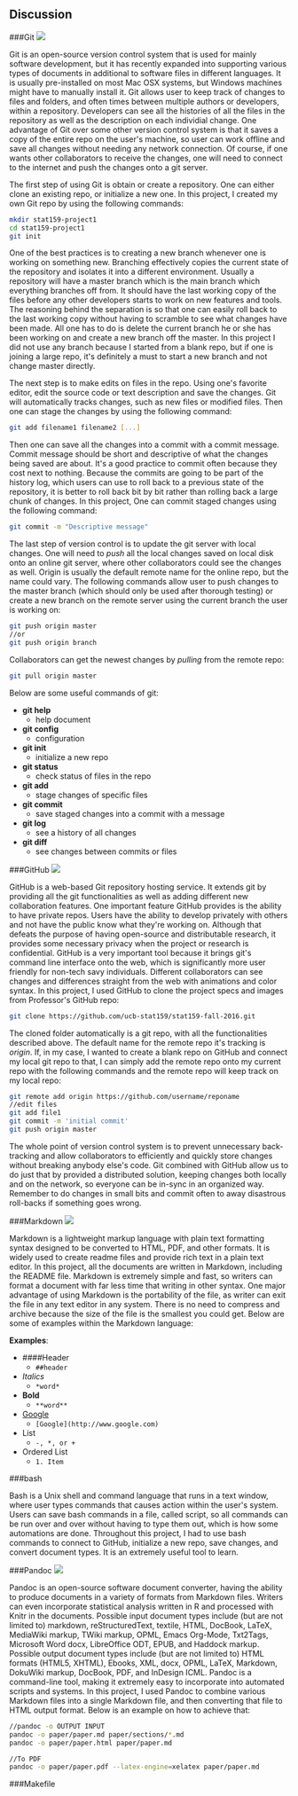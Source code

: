 Discussion
----------

###Git
![](../images/git-logo.png)

Git is an open-source version control system that is used for mainly software development, but it has recently expanded into supporting various types of documents in additional to software files in different languages. It is usually pre-installed on most Mac OSX systems, but Windows machines might have to manually install it. Git allows user to keep track of changes to files and folders, and often times between multiple authors or developers, within a repository. Developers can see all the histories of all the files in the repository as well as the description on each individial change. One advantage of Git over some other version control system is that it saves a copy of the entire repo on the user's machine, so user can work offline and save all changes without needing any network connection. Of course, if one wants other collaborators to receive the changes, one will need to connect to the internet and push the changes onto a git server. 

The first step of using Git is obtain or create a repository. One can either clone an existing repo, or initialize a new one. In this project, I created my own Git repo by using the following commands:

```bash
mkdir stat159-project1
cd stat159-project1
git init
```

One of the best practices is to creating a new branch whenever one is working on something new. Branching effectively copies the current state of the repository and isolates it into a different environment. Usually a repository will have a master branch which is the main branch which everything branches off from. It should have the last working copy of the files before any other developers starts to work on new features and tools. The reasoning behind the separation is so that one can easily roll back to the last working copy without having to scramble to see what changes have been made. All one has to do is delete the current branch he or she has been working on and create a new branch off the master. In this project I did not use any branch because I started from a blank repo, but if one is joining a large repo, it's definitely a must to start a new branch and not change master directly. 

The next step is to make edits on files in the repo. Using one's favorite editor, edit the source code or text description and save the changes. Git will automatically tracks changes, such as new files or modified files. Then one can stage the changes by using the following command:

```bash
git add filename1 filename2 [...]
```

Then one can save all the changes into a commit with a commit message. Commit message should be short and descriptive of what the changes being saved are about. It's a good practice to commit often because they cost next to nothing. Because the commits are going to be part of the history log, which users can use to roll back to a previous state of the repository, it is better to roll back bit by bit rather than rolling back a large chunk of changes. In this project, One can commit staged changes using the following command:

```bash
git commit -m "Descriptive message"
```

The last step of version control is to update the git server with local changes. One will need to *push* all the local changes saved on local disk onto an online git server, where other collaborators could see the changes as well. Origin is usually the default remote name for the online repo, but the name could vary. The following commands allow user to push changes to the master branch (which should only be used after thorough testing) or create a new branch on the remote server using the current branch the user is working on:

```bash
git push origin master 
//or
git push origin branch
```

Collaborators can get the newest changes by *pulling* from the remote repo:

```bash
git pull origin master
```

Below are some useful commands of git:

- **git help**
    - help document
- **git config**
    - configuration
- **git init**
    - initialize a new repo
- **git status**
    - check status of files in the repo
- **git add**
    - stage changes of specific files
- **git commit** 
    - save staged changes into a commit with a message
- **git log**
    - see a history of all changes
- **git diff**
    - see changes between commits or files

###GitHub
![](../images/github-logo.png)

GitHub is a web-based Git repository hosting service. It extends git by providing all the git functionalities as well as adding different new collaboration features. One important feature GitHub provides is the ability to have private repos. Users have the ability to develop privately with others and not have the public know what they're working on. Although that defeats the purpose of having open-source and distributable research, it provides some necessary privacy when the project or research is confidential. GitHub is a very important tool because it brings git's command line interface onto the web, which is significantly more user friendly for non-tech savy individuals. Different collaborators can see changes and differences straight from the web with animations and color syntax. In this project, I used GitHub to clone the project specs and images from Professor's GitHub repo:

```bash
git clone https://github.com/ucb-stat159/stat159-fall-2016.git
```

The cloned folder automatically is a git repo, with all the functionalities described above. The default name for the remote repo it's tracking is *origin*. If, in my case, I wanted to create a blank repo on GitHub and connect my local git repo to that, I can simply add the remote repo onto my current repo with the following commands and the remote repo will keep track on my local repo:

```bash
git remote add origin https://github.com/username/reponame
//edit files
git add file1
git commit -m 'initial commit'
git push origin master
```

The whole point of version control system is to prevent unnecessary back-tracking and allow collaborators to efficiently and quickly store changes without breaking anybody else's code. Git combined with GitHub allow us to do just that by provided a distributed solution, keeping changes both locally and on the network, so everyone can be in-sync in an organized way. Remember to do changes in small bits and commit often to away disastrous roll-backs if something goes wrong.

###Markdown
![](../images/markdown-logo.png)

Markdown is a lightweight markup language with plain text formatting syntax designed to be converted to HTML, PDF, and other formats. It is widely used to create readme files and provide rich text in a plain text editor. In this project, all the documents are written in Markdown, including the README file. Markdown is extremely simple and fast, so writers can format a document with far less time that writing in other syntax. One major advantage of using Markdown is the portability of the file, as writer can exit the file in any text editor in any system. There is no need to compress and archive because the size of the file is the smallest you could get. Below are some of examples within the Markdown language:

**Examples**:

- ####Header
    - `##header`
- *Italics*
    - `*word*`
- **Bold**
    - `**word**`
- [Google](http://www.google.com)
    - `[Google](http://www.google.com)`
- List
    - `-, *, or +`
- Ordered List
    - `1. Item`

    
###bash

Bash is a Unix shell and command language that runs in a text window, where user types commands that causes action within the user's system. Users can save bash commands in a file, called script, so all commands can be run over and over without having to type them out, which is how some automations are done. Throughout this project, I had to use bash commands to connect to GitHub, initialize a new repo, save changes, and convert document types. It is an extremely useful tool to learn.

###Pandoc
![](../images/pandoc-logo.png)

Pandoc is an open-source software document converter, having the ability to produce documents in a variety of formats from Markdown files. Writers can even incorporate statistical analysis written in R and processed with Knitr in the documents. Possible input document types include (but are not limited to) markdown, reStructuredText, textile, HTML, DocBook, LaTeX, MediaWiki markup, TWiki markup, OPML, Emacs Org-Mode, Txt2Tags, Microsoft Word docx, LibreOffice ODT, EPUB, and Haddock markup. Possible output document types include (but are not limited to) HTML formats (HTML5, XHTML), Ebooks, XML, docx, OPML, LaTeX, Markdown, DokuWiki markup, DocBook, PDF, and InDesign ICML. Pandoc is a command-line tool, making it extremely easy to incorporate into automated scripts and systems. In this project, I used Pandoc to combine various Markdown files into a single Markdown file, and then converting that file to HTML output format. Below is an example on how to achieve that:

```bash
//pandoc -o OUTPUT INPUT
pandoc -o paper/paper.md paper/sections/*.md 
pandoc -o paper/paper.html paper/paper.md

//To PDF
pandoc -o paper/paper.pdf --latex-engine=xelatex paper/paper.md
```

###Makefile


